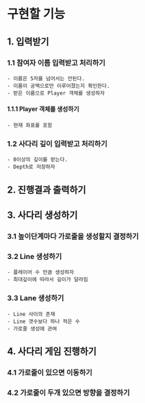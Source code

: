 # 구현할 기능

## 1. 입력받기
### 1.1 참여자 이름 입력받고 처리하기
    - 이름은 5자를 넘어서는 안된다.
    - 이름이 공백으로만 이루어졌는지 확인한다.
    - 받은 이름으로 Player 객체를 생성하자
#### 1.1.1 Player 객체를 생성하기
    - 현재 좌표를 포함
### 1.2 사다리 깊이 입력받고 처리하기
    - 0이상의 깊이를 받는다.
    - Depth로 저장하자
## 2. 진행결과 출력하기

## 3. 사다리 생성하기
### 3.1 높이단계마다 가로줄을 생성할지 결정하기
### 3.2 Line 생성하기
    - 플레이어 수 만큼 생성하자
    - 최대깊이에 따라서 길이가 달라짐
### 3.3 Lane 생성하기
    - Line 사이의 존재
    - Line 갯수보다 하나 적은 수
    - 가로줄 생성에 관여

## 4. 사다리 게임 진행하기
### 4.1 가로줄이 있으면 이동하기
### 4.2 가로줄이 두개 있으면 방향을 결정하기
